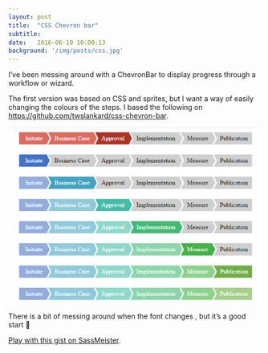 ```yaml
---
layout: post
title:  "CSS Chevron bar"
subtitle: 
date:   2016-06-10 10:00:13
background: '/img/posts/css.jpg'
---
```

I’ve been messing around with a ChevronBar to display progress through a workflow or wizard.

The first version was based on CSS and sprites, but I want a way of easily changing the colours of the steps. I based the following on https://github.com/twslankard/css-chevron-bar.

![Example of chevron bars](/img/posts/sass-chevronbar-test.png)

There is a bit of messing around when the font changes , but it’s a good start 🙂

[Play with this gist on SassMeister](http://sassmeister.com/gist/21b904ec1eb2c6287d1c18ea61ecd30b).
